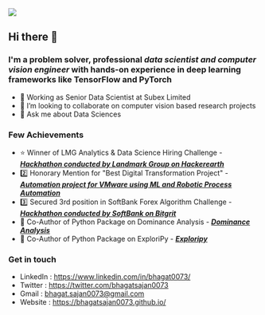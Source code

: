 <img src="https://media-exp1.licdn.com/dms/image/C5116AQFY2R13AXUKrw/profile-displaybackgroundimage-shrink_350_1400/0?e=1600905600&v=beta&t=rlSXWwUqEZNXgucVmSwJHUc6LcXmVFP-xSgvKzBmHQc">

## Hi there 👋

### I'm a problem solver, professional ***data scientist and computer vision engineer*** with hands-on experience in deep learning frameworks like TensorFlow and PyTorch

- 🔭 Working as Senior Data Scientist at Subex Limited 
- 👯 I’m looking to collaborate on computer vision based research projects
- 💬 Ask me about Data Sciences

### Few Achievements

- 	⭐ Winner of LMG Analytics & Data Science Hiring Challenge - <a href="https://www.hackerearth.com/challenges/hiring/LMG-analytics-data-science-hiring-challenge/leaderboard/max-customer-classification-to-shop-in-a-new-store/">***Hackhathon conducted by Landmark Group on Hackerearth***</a>
- 	2️⃣ Honorary Mention for "Best Digital Transformation Project" - <a href="https://www.processexcellencenetwork.com/events-opexweek/opex-awards">***Automation project for VMware using ML and Robotic Process Automation***</a>
- 	3️⃣ Secured 3rd position in SoftBank Forex Algorithm Challenge - <a href="https://competition.bitgrit.net/competition/3">***Hackhathon conducted by SoftBank on Bitgrit***</a>
- 	👨 Co-Author of Python Package on Dominance Analysis - <a href="https://dominance-analysis.github.io/dominance-analysis/">***Dominance Analysis***</a>
- 	👨 Co-Author of Python Package on ExploriPy - <a href="https://pypi.org/project/ExploriPy/">***Exploripy***</a>

### Get in touch

- LinkedIn : https://www.linkedin.com/in/bhagat0073/
- Twitter  : https://twitter.com/bhagatsajan0073
- Gmail    : bhagat.sajan0073@gmail.com
- Website  : https://bhagatsajan0073.github.io/
